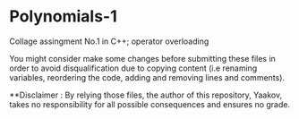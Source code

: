 # Polynomials-1
Collage assingment No.1 in C++; operator overloading

You might consider make some changes before submitting these files in order to avoid disqualification due to copying content (i.e renaming variables, reordering the code, adding and removing lines and comments).

**Disclaimer : By relying those files, the author of this repository, Yaakov, takes no responsibility for all possible consequences and ensures no grade.
